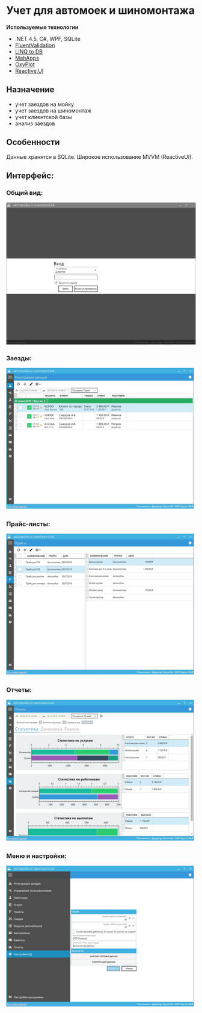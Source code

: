 # Учет для автомоек и шиномонтажа

**Используемые технологии**
* .NET 4.5, C#, WPF, SQLite
* [FluentValidation](https://fluentvalidation.net/)
* [LINQ to DB](https://github.com/linq2db/linq2db)
* [MahApps](https://mahapps.com/)
* [OxyPlot](https://github.com/oxyplot/oxyplot)
* [Reactive.UI](https://reactiveui.net/)

## Назначение
* учет заездов на мойку
* учет заездов на шиномонтаж
* учет клиентской базы
* анализ заездов

## Особенности
Данные хранятся в SQLite. Широкое использование MVVM (ReactiveUI).

## Интерфейс:
### Общий вид:
![](/images/carwash-ani.gif)
### Заезды:
![](/images/carwash-orders.jpg)
### Прайс-листы:
![](/images/carwash-prices.jpg)
### Отчеты:
![](/images/carwash-reports.jpg)
### Меню и настройки:
![](/images/carwash-menu.jpg)
